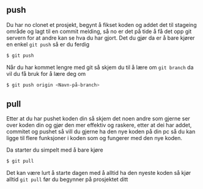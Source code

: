 ## push
 
Du har no clonet et prosjekt, begynt å fikset koden og addet det til stageing område og lagt til en commit melding, så no er det på tide å få det opp git servern for at andre kan se hva du har gjort.
Det du gjør da er å bare kjører en enkel `git push` så er du ferdig


```sh
$ git push
```

Når du har kommet lengre med git så skjem du til å lære om `git branch`
da vil du få bruk for å lære deg om 

```sh
$ git push origin <Navn-på-branch>
```


## pull
Etter at du har pushet koden din så skjem det noen andre som gjerne ser over koden din og gjør den mer effektiv og raskere, etter at dei har addet, commitet og pushet
så vill du gjerne ha den nye koden på din pc så du kan ligge til flere funksjoner i koden som og fungerer med den nye koden.

Da starter du simpelt med å bare kjøre

```sh
$ git pull
```

Det kan være lurt å starte dagen med å alltid ha den nyeste koden så kjør alltid `git pull` før du begynner på prosjektet ditt